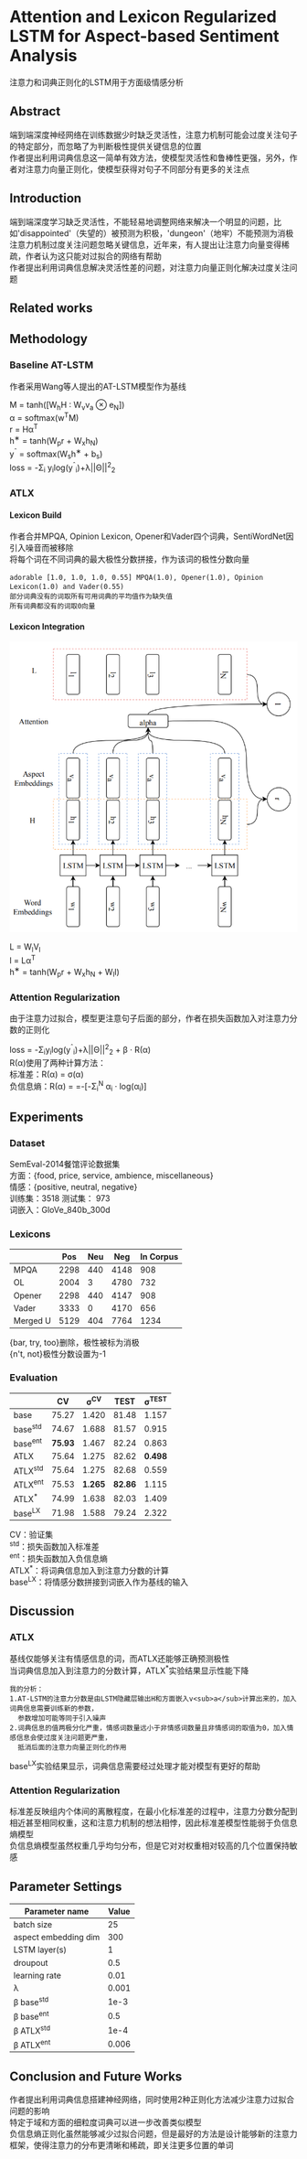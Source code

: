 # Attention and Lexicon Regularized LSTM for Aspect-based Sentiment Analysis
注意力和词典正则化的LSTM用于方面级情感分析

## Abstract
端到端深度神经网络在训练数据少时缺乏灵活性，注意力机制可能会过度关注句子的特定部分，而忽略了为判断极性提供关键信息的位置<br>
作者提出利用词典信息这一简单有效方法，使模型灵活性和鲁棒性更强，另外，作者对注意力向量正则化，使模型获得对句子不同部分有更多的关注点

## Introduction
端到端深度学习缺乏灵活性，不能轻易地调整网络来解决一个明显的问题，比如'disappointed'（失望的）被预测为积极，'dungeon'（地牢）不能预测为消极<br>
注意力机制过度关注问题忽略关键信息，近年来，有人提出让注意力向量变得稀疏，作者认为这只能对过拟合的网络有帮助<br>
作者提出利用词典信息解决灵活性差的问题，对注意力向量正则化解决过度关注问题

## Related works

## Methodology

### Baseline AT-LSTM
作者采用Wang等人提出的AT-LSTM模型作为基线

M = tanh(\[W<sub>h</sub>H : W<sub>v</sub>v<sub>a</sub> ⊗ e<sub>N</sub>])<br>
α = softmax(w<sup>T</sup>M)<br>
r = Hα<sup>T</sup><br>
h<sup>∗</sup> = tanh(W<sub>p</sub>r + W<sub>x</sub>h<sub>N</sub>)<br>
y<sup>ˆ</sup> = softmax(W<sub>s</sub>h<sup>∗</sup> + b<sub>s</sub>)<br>
loss = -Σ<sub>i</sub> y<sub>i</sub>log(y<sup>ˆ</sup><sub>i</sub>)+λ||Θ||<sup>2</sup><sub>2</sub>

### ATLX

#### Lexicon Build
作者合并MPQA, Opinion Lexicon, Opener和Vader四个词典，SentiWordNet因引入噪音而被移除<br>
将每个词在不同词典的最大极性分数拼接，作为该词的极性分数向量

```
adorable [1.0, 1.0, 1.0, 0.55] MPQA(1.0), Opener(1.0), Opinion Lexicon(1.0) and Vader(0.55)
部分词典没有的词取所有可用词典的平均值作为缺失值
所有词典都没有的词取0向量
```

#### Lexicon Integration
![Model.png](figure/20200228_f1.png)

L = W<sub>l</sub>V<sub>l</sub><br>
l = Lα<sup>T</sup><br>
h<sup>∗</sup> = tanh(W<sub>p</sub>r + W<sub>x</sub>h<sub>N</sub> + W<sub>l</sub>l)<br>


### Attention Regularization
由于注意力过拟合，模型更注意句子后面的部分，作者在损失函数加入对注意力分数的正则化

loss = -Σ<sub>i</sub>y<sub>i</sub>log(y<sup>ˆ</sup><sub>i</sub>)+λ||Θ||<sup>2</sup><sub>2</sub> + β · R(α)<br>
R(α)使用了两种计算方法：<br>
标准差：R(α) = σ(α)<br>
负信息熵：R(α) = =-\[-Σ<sub>i</sub><sup>N</sup> α<sub>i</sub> · log(α<sub>i</sub>)]

## Experiments

###  Dataset
SemEval-2014餐馆评论数据集<br>
方面：{food, price, service, ambience, miscellaneous}<br>
情感：{positive, neutral, negative}<br>
训练集：3518 测试集： 973<br>
词嵌入：GloVe_840b_300d

### Lexicons
&nbsp;|Pos|Neu|Neg|In Corpus
-|-|-|-|-
MPQA|2298|440|4148|908
OL|2004|3|4780|732
Opener|2298|440|4147|908
Vader|3333|0|4170|656
Merged U|5129|404|7764|1234


{bar, try, too}删除，极性被标为消极<br>
{n't, not}极性分数设置为-1

### Evaluation
&nbsp;|CV|σ<sup>CV</sup>|TEST|σ<sup>TEST</sup>
-|-|-|-|-
base|75.27|1.420|81.48|1.157
base<sup>std</sup>|74.67|1.688|81.57|0.915
base<sup>ent</sup>|**75.93**|1.467|82.24|0.863
ATLX|75.64|1.275|82.62|**0.498**
ATLX<sup>std</sup>|75.64|1.275|82.68|0.559
ATLX<sup>ent</sup>|75.53|**1.265**|**82.86**|1.115
ATLX<sup>*</sup>|74.99|1.638|82.03|1.409
base<sup>LX</sup>|71.98|1.588|79.24|2.322

CV：验证集<br>
<sup>std</sup>：损失函数加入标准差<br>
<sup>ent</sup>：损失函数加入负信息熵<br>
ATLX<sup>*</sup>：将词典信息加入到注意力分数的计算<br>
base<sup>LX</sup>：将情感分数拼接到词嵌入作为基线的输入

## Discussion

### ATLX
基线仅能够关注有情感信息的词，而ATLX还能够正确预测极性<br>
当词典信息加入到注意力的分数计算，ATLX<sup>*</sup>实验结果显示性能下降
```
我的分析：
1.AT-LSTM的注意力分数是由LSTM隐藏层输出H和方面嵌入v<sub>a</sub>计算出来的，加入词典信息需要训练新的参数，
  参数增加可能等同于引入噪声
2.词典信息的值两极分化严重，情感词数量远小于非情感词数量且非情感词的取值为0，加入情感信息会使过度关注问题更严重，
  抵消后面的注意力向量正则化的作用
```
base<sup>LX</sup>实验结果显示，词典信息需要经过处理才能对模型有更好的帮助

### Attention Regularization
标准差反映组内个体间的离散程度，在最小化标准差的过程中，注意力分数分配到相近甚至相同权重，这和注意力机制的想法相悖，因此标准差模型性能弱于负信息熵模型<br>
负信息熵模型虽然权重几乎均匀分布，但是它对对权重相对较高的几个位置保持敏感

## Parameter Settings
Parameter name|Value
-|-
batch size|25
aspect embedding dim|300
LSTM layer(s)|1
droupout|0.5
learning rate|0.01
λ|0.001
β base<sup>std</sup>|1e-3
β base<sup>ent</sup>|0.5
β ATLX<sup>std</sup>|1e-4
β ATLX<sup>ent</sup>|0.006

## Conclusion and Future Works
作者提出利用词典信息搭建神经网络，同时使用2种正则化方法减少注意力过拟合问题的影响<br>
特定于域和方面的细粒度词典可以进一步改善类似模型<br>
负信息熵正则化虽然能够减少过拟合问题，但是最好的方法是设计能够新的注意力框架，使得注意力的分布更清晰和稀疏，即关注更多位置的单词
